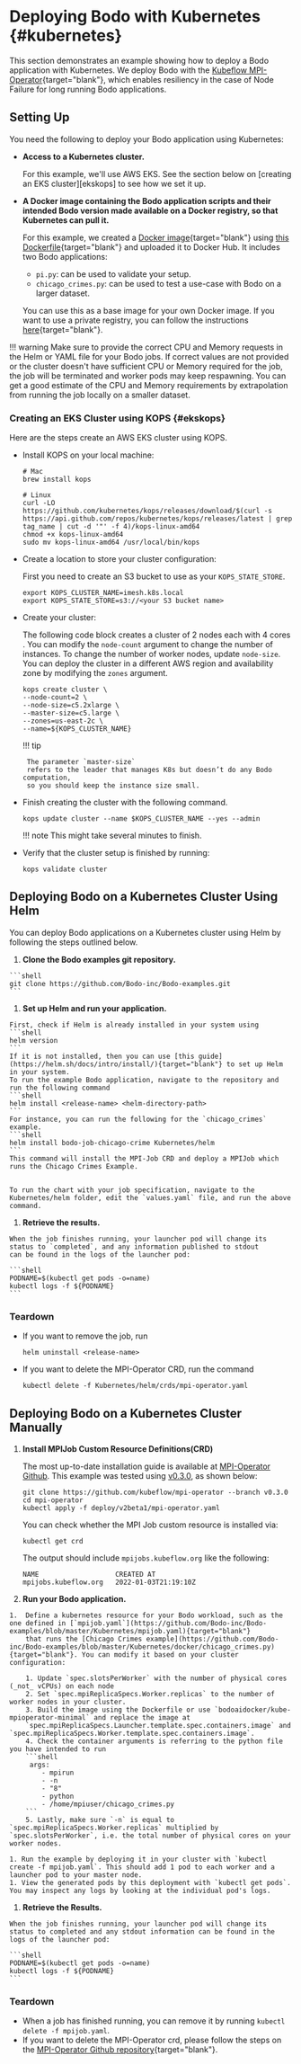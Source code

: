 # Deploying Bodo with Kubernetes {#kubernetes}

 This section demonstrates an example showing how to deploy a Bodo application with Kubernetes.
 We deploy Bodo with the [Kubeflow MPI-Operator](https://github.com/kubeflow/mpi-operator){target="blank"}, which enables
 resiliency in the case of Node Failure for long running Bodo applications.


## Setting Up

You need the following to deploy your Bodo application using Kubernetes:

- **Access to a Kubernetes cluster.**

    For this example, we'll use AWS EKS. See the section below on [creating an EKS cluster][ekskops] to see how we set it up.

- **A Docker image containing the Bodo application scripts and their intended Bodo version made available on a Docker registry, so that Kubernetes can pull it.**

    For this example, we created a [Docker image](https://hub.docker.com/r/bodoaidocker/kube-mpioperator-minimal/tags){target="blank"} using [this Dockerfile](https://github.com/Bodo-inc/Bodo-examples/blob/master/Kubernetes/docker/Dockerfile){target="blank"} and uploaded it to Docker Hub. It includes two Bodo applications:

    * `pi.py`: can be used to validate your setup.
    * `chicago_crimes.py`: can be used to test a use-case with Bodo on a larger dataset.

    You can use this as a base image for your own Docker image. If you want to use a private registry, you can follow the instructions [here](https://kubernetes.io/docs/tasks/configure-pod-container/pull-image-private-registry/){target="blank"}.


!!! warning
    Make sure to provide the correct CPU and Memory requests in the Helm or YAML file for your Bodo jobs. If correct
    values are not provided or the cluster doesn't have sufficient CPU or Memory required for the job, the job will be
    terminated and worker pods may keep respawning. You can get a good estimate of the CPU and Memory requirements
    by extrapolation from running the job locally on a smaller dataset.


### Creating an EKS Cluster using KOPS {#ekskops}

Here are the steps create an AWS EKS cluster using KOPS.

-   Install KOPS on your local machine:

    ```shell
    # Mac
    brew install kops

    # Linux
    curl -LO https://github.com/kubernetes/kops/releases/download/$(curl -s https://api.github.com/repos/kubernetes/kops/releases/latest | grep tag_name | cut -d '"' -f 4)/kops-linux-amd64
    chmod +x kops-linux-amd64
    sudo mv kops-linux-amd64 /usr/local/bin/kops
    ```

-   Create a location to store your cluster configuration:

    First you need to create an S3 bucket to use as your `KOPS_STATE_STORE`.

    ```shell
    export KOPS_CLUSTER_NAME=imesh.k8s.local
    export KOPS_STATE_STORE=s3://<your S3 bucket name>
    ```

-  Create your cluster:

    The following code block creates a cluster of 2 nodes each with 4 cores .
    You can modify the `node-count` argument to change the number of instances.
    To change the number of worker nodes, update `node-size`. You can deploy the cluster
    in a different AWS region and availability zone by modifying the `zones` argument.

    ```
    kops create cluster \
    --node-count=2 \
    --node-size=c5.2xlarge \
    --master-size=c5.large \
    --zones=us-east-2c \
    --name=${KOPS_CLUSTER_NAME}
    ```

    !!! tip

        The parameter `master-size`
        refers to the leader that manages K8s but doesn’t do any Bodo computation,
        so you should keep the instance size small.

-   Finish creating the cluster with the following command.

    ```
    kops update cluster --name $KOPS_CLUSTER_NAME --yes --admin
    ```
    !!! note
        This might take several minutes to finish.

-   Verify that the cluster setup is finished by running:

    ```
    kops validate cluster
    ```


## Deploying Bodo on a Kubernetes Cluster Using Helm

You can deploy Bodo applications on a Kubernetes cluster using Helm by following the steps outlined below.

1.   **Clone the Bodo examples git repository.**

    ```shell
    git clone https://github.com/Bodo-inc/Bodo-examples.git
    ```

1.   **Set up Helm and run your application.**

    First, check if Helm is already installed in your system using
    ```shell
    helm version
    ```
    If it is not installed, then you can use [this guide](https://helm.sh/docs/intro/install/){target="blank"} to set up Helm in your system.
    To run the example Bodo application, navigate to the repository and run the following command
    ```shell
    helm install <release-name> <helm-directory-path>
    ```
    For instance, you can run the following for the `chicago_crimes` example.
    ```shell
    helm install bodo-job-chicago-crime Kubernetes/helm
    ```
    This command will install the MPI-Job CRD and deploy a MPIJob which runs the Chicago Crimes Example.


    To run the chart with your job specification, navigate to the Kubernetes/helm folder, edit the `values.yaml` file, and run the above command.

1.   **Retrieve the results.**

    When the job finishes running, your launcher pod will change its status to `completed`, and any information published to stdout
    can be found in the logs of the launcher pod:

    ```shell
    PODNAME=$(kubectl get pods -o=name)
    kubectl logs -f ${PODNAME}
    ```

### Teardown

-   If you want to remove the job, run
    ```shell
    helm uninstall <release-name>
    ```
-   If you want to delete the MPI-Operator CRD, run the command
    ```shell
    kubectl delete -f Kubernetes/helm/crds/mpi-operator.yaml
    ```


## Deploying Bodo on a Kubernetes Cluster Manually

1.  **Install MPIJob Custom Resource Definitions(CRD)**

    The most up-to-date installation guide is available at [MPI-Operator Github](https://github.com/kubeflow/mpi-operator). This example was tested using [v0.3.0](https://github.com/kubeflow/mpi-operator/tree/v0.3.0), as shown below:

    ```shell
    git clone https://github.com/kubeflow/mpi-operator --branch v0.3.0
    cd mpi-operator
    kubectl apply -f deploy/v2beta1/mpi-operator.yaml
    ```

    You can check whether the MPI Job custom resource is installed via:

    ```shell
    kubectl get crd
    ```

    The output should include `mpijobs.kubeflow.org` like the following:

    ```console
    NAME                   CREATED AT
    mpijobs.kubeflow.org   2022-01-03T21:19:10Z
    ```

1.   **Run your Bodo application.**

    1.  Define a kubernetes resource for your Bodo workload, such as the one defined in [`mpijob.yaml`](https://github.com/Bodo-inc/Bodo-examples/blob/master/Kubernetes/mpijob.yaml){target="blank"}
        that runs the [Chicago Crimes example](https://github.com/Bodo-inc/Bodo-examples/blob/master/Kubernetes/docker/chicago_crimes.py){target="blank"}. You can modify it based on your cluster configuration:

        1. Update `spec.slotsPerWorker` with the number of physical cores (_not_ vCPUs) on each node
        2. Set `spec.mpiReplicaSpecs.Worker.replicas` to the number of worker nodes in your cluster.
        3. Build the image using the Dockerfile or use `bodoaidocker/kube-mpioperator-minimal` and replace the image at
        `spec.mpiReplicaSpecs.Launcher.template.spec.containers.image` and `spec.mpiReplicaSpecs.Worker.template.spec.containers.image`.
        4. Check the container arguments is referring to the python file you have intended to run
        ```shell
         args:
            - mpirun
            - -n
            - "8"
            - python
            - /home/mpiuser/chicago_crimes.py
        ```
        5. Lastly, make sure `-n` is equal to `spec.mpiReplicaSpecs.Worker.replicas` multiplied by `spec.slotsPerWorker`, i.e. the total number of physical cores on your worker nodes.

    1. Run the example by deploying it in your cluster with `kubectl create -f mpijob.yaml`. This should add 1 pod to each worker and a launcher pod to your master node.
    1. View the generated pods by this deployment with `kubectl get pods`. You may inspect any logs by looking at the individual pod's logs.

1.   **Retrieve the Results.**

    When the job finishes running, your launcher pod will change its status to completed and any stdout information can be found in the logs of the launcher pod:

    ```shell
    PODNAME=$(kubectl get pods -o=name)
    kubectl logs -f ${PODNAME}
    ```

### Teardown

- When a job has finished running, you can remove it by running `kubectl delete -f mpijob.yaml`.
- If you want to delete the MPI-Operator crd, please follow the steps on the [MPI-Operator Github repository](https://github.com/kubeflow/mpi-operator){target="blank"}.


